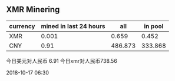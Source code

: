 ## XMR Minering

|currency|mined in last 24 hours|all|in pool|
|---|---|---|---|
|XMR|0.001|0.659|0.452|
|CNY|0.91|486.873|333.868|

今日美元对人民币 6.91	今日xmr对人民币738.56


2018-10-17 06:30